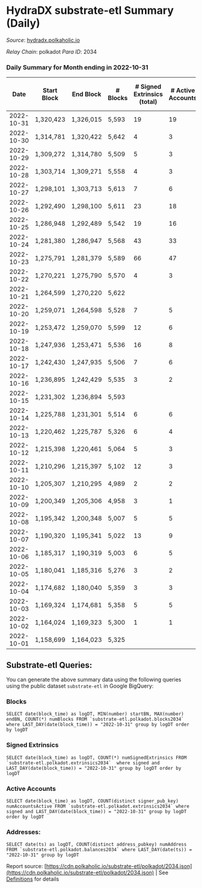 # HydraDX substrate-etl Summary (Daily)

_Source_: [hydradx.polkaholic.io](https://hydradx.polkaholic.io)

*Relay Chain*: polkadot
*Para ID*: 2034



### Daily Summary for Month ending in 2022-10-31


| Date | Start Block | End Block | # Blocks | # Signed Extrinsics (total) | # Active Accounts | # Passive | # New | # Addresses with Balances | # Events | # Transfers | # XCM Transfers In | # XCM Transfers Out |
| ---- | ----------- | --------- | -------- | --------------------------- | ----------------- | --------- | ----- | ------------------------- | -------- | ----------- | ------------------ | ------------------- |
| 2022-10-31 | 1,320,423 | 1,326,015 | 5,593  | 19 | 19 |  |  | 21,155 | 17,138 |   |   |   |
| 2022-10-30 | 1,314,781 | 1,320,422 | 5,642  | 4 | 3 |  |  | 21,155 | 17,245 |   |   |   |
| 2022-10-29 | 1,309,272 | 1,314,780 | 5,509  | 5 | 3 |  |  |  | 16,789 |   |   |   |
| 2022-10-28 | 1,303,714 | 1,309,271 | 5,558  | 4 | 3 |  |  |  | 16,993 |   |   |   |
| 2022-10-27 | 1,298,101 | 1,303,713 | 5,613  | 7 | 6 |  |  | 21,154 | 17,174 |   |   |   |
| 2022-10-26 | 1,292,490 | 1,298,100 | 5,611  | 23 | 18 |  |  | 21,153 | 17,139 |   |   |   |
| 2022-10-25 | 1,286,948 | 1,292,489 | 5,542  | 19 | 16 |  |  |  | 16,989 |   |   |   |
| 2022-10-24 | 1,281,380 | 1,286,947 | 5,568  | 43 | 33 |  |  | 21,150 | 17,140 |   |   |   |
| 2022-10-23 | 1,275,791 | 1,281,379 | 5,589  | 66 | 47 |  |  | 21,150 | 17,188 |   |   |   |
| 2022-10-22 | 1,270,221 | 1,275,790 | 5,570  | 4 | 3 |  |  | 21,150 | 17,036 | 3  |   |   |
| 2022-10-21 | 1,264,599 | 1,270,220 | 5,622  |  |  |  |  | 21,150 | 17,174 |   |   |   |
| 2022-10-20 | 1,259,071 | 1,264,598 | 5,528  | 7 | 5 |  |  |  | 16,858 |   |   |   |
| 2022-10-19 | 1,253,472 | 1,259,070 | 5,599  | 12 | 6 |  |  |  | 17,132 |   |   |   |
| 2022-10-18 | 1,247,936 | 1,253,471 | 5,536  | 16 | 8 |  |  |  | 16,961 |   |   |   |
| 2022-10-17 | 1,242,430 | 1,247,935 | 5,506  | 7 | 6 |  |  | 21,149 | 16,783 |   |   |   |
| 2022-10-16 | 1,236,895 | 1,242,429 | 5,535  | 3 | 2 |  |  | 21,149 | 16,920 |   |   |   |
| 2022-10-15 | 1,231,302 | 1,236,894 | 5,593  |  |  |  |  | 21,149 | 17,023 |   |   |   |
| 2022-10-14 | 1,225,788 | 1,231,301 | 5,514  | 6 | 6 |  |  | 21,149 | 16,869 |   |   |   |
| 2022-10-13 | 1,220,462 | 1,225,787 | 5,326  | 6 | 4 |  |  |  | 16,237 |   |   |   |
| 2022-10-12 | 1,215,398 | 1,220,461 | 5,064  | 5 | 3 |  |  | 21,149 | 15,512 |   |   |   |
| 2022-10-11 | 1,210,296 | 1,215,397 | 5,102  | 12 | 3 |  |  | 21,149 | 15,575 |   |   |   |
| 2022-10-10 | 1,205,307 | 1,210,295 | 4,989  | 2 | 2 |  |  | 21,149 | 15,221 |   |   |   |
| 2022-10-09 | 1,200,349 | 1,205,306 | 4,958  | 3 | 1 |  |  | 21,149 | 15,127 |   |   |   |
| 2022-10-08 | 1,195,342 | 1,200,348 | 5,007  | 5 | 5 |  |  | 21,149 | 15,280 |   |   |   |
| 2022-10-07 | 1,190,320 | 1,195,341 | 5,022  | 13 | 9 |  |  | 21,149 | 15,414 |   |   |   |
| 2022-10-06 | 1,185,317 | 1,190,319 | 5,003  | 6 | 5 |  |  | 21,149 | 15,274 |   |   |   |
| 2022-10-05 | 1,180,041 | 1,185,316 | 5,276  | 3 | 2 |  |  | 21,148 | 16,084 |   |   |   |
| 2022-10-04 | 1,174,682 | 1,180,040 | 5,359  | 3 | 3 |  |  | 21,148 | 16,392 |   |   |   |
| 2022-10-03 | 1,169,324 | 1,174,681 | 5,358  | 5 | 5 |  |  |  | 16,338 |   |   |   |
| 2022-10-02 | 1,164,024 | 1,169,323 | 5,300  | 1 | 1 |  |  |  | 16,150 |   |   |   |
| 2022-10-01 | 1,158,699 | 1,164,023 | 5,325  |  |  |  |  |  | 16,284 |   |   |   |

## Substrate-etl Queries:
You can generate the above summary data using the following queries using the public dataset `substrate-etl` in Google BigQuery:


### Blocks
```
SELECT date(block_time) as logDT, MIN(number) startBN, MAX(number) endBN, COUNT(*) numBlocks FROM `substrate-etl.polkadot.blocks2034`  where LAST_DAY(date(block_time)) = "2022-10-31" group by logDT order by logDT
```


### Signed Extrinsics
```
SELECT date(block_time) as logDT, COUNT(*) numSignedExtrinsics FROM `substrate-etl.polkadot.extrinsics2034`  where signed and LAST_DAY(date(block_time)) = "2022-10-31" group by logDT order by logDT
```


### Active Accounts
```
SELECT date(block_time) as logDT, COUNT(distinct signer_pub_key) numAccountsActive FROM `substrate-etl.polkadot.extrinsics2034` where signed and LAST_DAY(date(block_time)) = "2022-10-31" group by logDT order by logDT
```


### Addresses:
```
SELECT date(ts) as logDT, COUNT(distinct address_pubkey) numAddress FROM `substrate-etl.polkadot.balances2034` where LAST_DAY(date(ts)) = "2022-10-31" group by logDT
```



Report source: [https://cdn.polkaholic.io/substrate-etl/polkadot/2034.json](https://cdn.polkaholic.io/substrate-etl/polkadot/2034.json) | See [Definitions](/DEFINITIONS.md) for details
